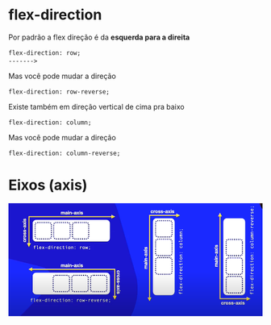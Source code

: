 # flex-direction

Por padrão a flex direção é da **esquerda para a direita**
```
flex-direction: row;
------->
```
Mas você pode mudar a direção
```
flex-direction: row-reverse;
```
Existe também em direção vertical de cima pra baixo
```
flex-direction: column;
```
Mas você pode mudar a direção
```
flex-direction: column-reverse;
```
# Eixos (axis)
<img src="image/image.png">